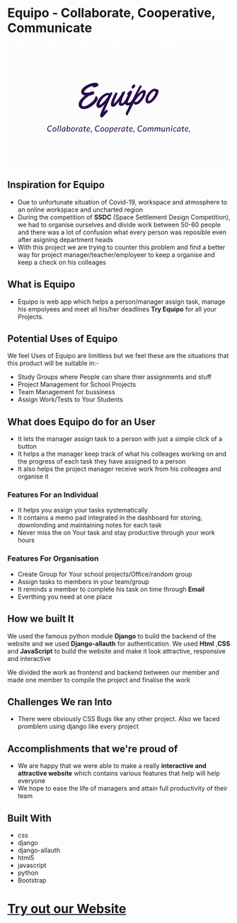 # **Equipo** - Collaborate, Cooperative, Communicate

![alt text for screen readers](Logo.jpg "Logo")

## Inspiration for Equipo

- Due to unfortunate situation of Covid-19, workspace and atmosphere to an online workspace and uncharted region
- During the competition of **SSDC** (Space Settlement Design Competition), we had to organise ourselves and divide work between 50-60 people and there was a lot of confusion what every person was reposible even after asigning department heads
- With this project we are trying to counter this problem and find a better way for project manager/teacher/employeer to keep a organise and keep a check on his colleages

## What is Equipo

- Equipo is web app which helps a person/manager assign task, manage his empolyees and meet all his/her deadlines **Try Equipo** for all your Projects.

## Potential Uses of Equipo

We feel Uses of Equipo are limitless but we feel these are the situations that this product will be suitable in:-

- Study Groups where People can share thier assignments and stuff
- Project Management for School Projects
- Team Management for bussiness
- Assign Work/Tests to Your Students

## What does Equipo do for an User

- It lets the manager assign task to a person with just a simple click of a button
- It helps a the manager keep track of what his colleages working on and the progress of each task they have assigned to a person
- It also helps the project manager receive work from his colleages and organise it

### Features For an Individual

- It helps you assign your tasks systematically
- It contains a memo pad integrated in the dashboard for storing, downlonding and maintaining notes for each task
- Never miss the on Your task and stay productive through your work hours

### Features For Organisation

- Create Group for Your school projects/Office/random group
- Assign tasks to members in your team/group
- It reminds a member to complete his task on time through **Email**
- Everthing you need at one place

## How we built It

We used the famous python module **Django** to build the backend of the website and we used **Django-allauth** for authentication. We used **Html** ,**CSS** and **JavaScript** to build the website and make it look attractive, responsive and interactive

<p>We divided the work as frontend and backend between our member and made one member to compile the project and finalise the work</p>

## Challenges We ran Into

- There were obviously CSS Bugs like any other project. Also we faced promblem using django like every project

## Accomplishments that we're proud of

- We are happy that we were able to make a really **interactive and attractive website** which contains various features that help will help everyone
- We hope to ease the life of managers and attain full productivity of their team

## Built With

- css
- django
- django-allauth
- html5
- javascript
- python
- Bootstrap

# [Try out our Website]()

